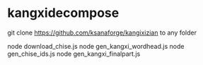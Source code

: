 kangxidecompose
===============

git clone https://github.com/ksanaforge/kangixizian to any folder


node download_chise.js
node gen_kangxi_wordhead.js
node gen_chise_ids.js
node gen_kangxi_finalpart.js